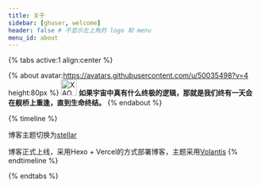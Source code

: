 ```yaml
---
title: 关于
sidebar: [ghuser, welcome]
header: false # 不显示左上角的 logo 和 menu
menu_id: about
---
```

{% tabs active:1 align:center %}
<!-- tab 关于 -->
{% about avatar:https://avatars.githubusercontent.com/u/50035498?v=4 height:80px %}
<img height="32px" alt="XAOXUU" src="https://avatars.githubusercontent.com/u/50035498?v=4">
**如果宇宙中真有什么终极的逻辑，那就是我们终有一天会在舰桥上重逢，直到生命终结。**
{% endabout %}

<!-- tab 时间线 -->
{% timeline %}
<!-- node 2023 年 1 月 1 日 -->
博客主题切换为[stellar](https://xaoxuu.com/wiki/stellar)
<!-- node 2021 年 10 月 1 日 -->
博客正式上线，采用Hexo + Vercel的方式部署博客，主题采用[Volantis](https://volantis.js.org)
{% endtimeline %}

{% endtabs %}
